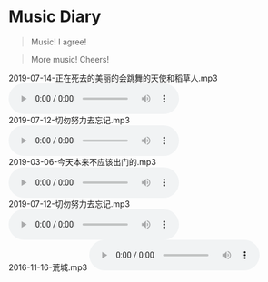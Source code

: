 # Music Diary

> Music! I agree!

> More music! Cheers!


2019-07-14-正在死去的美丽的会跳舞的天使和稻草人.mp3
<audio controls src="2019-07-12-切勿努力去忘记.mp3?raw=true"></audio>
<br />
2019-07-12-切勿努力去忘记.mp3
<audio controls src="2019-07-12-切勿努力去忘记.mp3?raw=true"></audio>
<br />
2019-03-06-今天本来不应该出门的.mp3
<audio controls src="2019-03-06-今天本来不应该出门的.mp3?raw=true"></audio>
<br />
2019-07-12-切勿努力去忘记.mp3
<audio controls src="2019-07-12-切勿努力去忘记.mp3?raw=true"></audio>
<br />
2016-11-16-荒城.mp3
<audio controls src="2016-11-16-荒城/荒城.mp3?raw=true"></audio>
<br />
